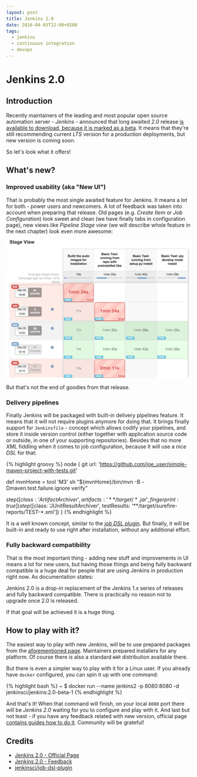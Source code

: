 ```yaml
---
layout: post
title: Jenkins 2.0
date: 2016-04-03T22:00+0200
tags:
  - jenkins
  - continuous integration
  - devops
---
```


# Jenkins 2.0

## Introduction

Recently maintainers of the leading and most popular open source automation server - *Jenkins* - announced that long awaited *2.0* release [is available to download, because it is marked as a beta](https://jenkins.io/2.0/). It means that they're still recommending current *LTS* version for a production deployments, but new version is coming soon.

So let's look what it offers!

## What's new?

### Improved usability (aka "New UI")

That is probably the most single awaited feature for Jenkins. It means a lot for both - power users and newcomers. A lot of feedback was taken into account when preparing that release. Old pages (e.g. *Create Item* or *Job Configuration*) look sweet and clean (we have finally tabs in configuration page), new views like *Pipeline Stage view* (we will describe whole feature in the next chapter) look even more awesome:

![Jenkins 2.0 - Pipeline Stage view](/assets/Jenkins2PipelineStageView.png)

But that's not the end of goodies from that release.

### Delivery pipelines

Finally Jenkins will be packaged with built-in delivery pipelines feature. It means that it will not require plugins anymore for doing that. It brings finally support for `Jenkinsfile` - concept which allows codify your pipelines, and store it inside version control (either together with application source code or outside, in one of your supporting repositories). Besides that no more *XML* fiddling when it comes to job configuration, because it will use a nice *DSL* for that:

{% highlight groovy %}
node {
  git url: 'https://github.com/joe_user/simple-maven-project-with-tests.git'

  def mvnHome = tool 'M3'
  sh "${mvnHome}/bin/mvn -B -Dmaven.test.failure.ignore verify"

  step([$class: 'ArtifactArchiver', artifacts: '**/target/*.jar', fingerprint: true])
  step([$class: 'JUnitResultArchiver', testResults: '**/target/surefire-reports/TEST-*.xml'])
}
{% endhighlight %}

It is a well known concept, similar to the [*job DSL* plugin](https://github.com/jenkinsci/job-dsl-plugin). But finally, it will be built-in and ready to use right after installation, without any additional effort.

### Fully backward compatibility

That is the most important thing - adding new stuff and improvements in UI means a lot for new users, but having those things and being fully backward compatible is a huge deal for people that are using Jenkins in production right now. As documentation states:

<quote class="citation">Jenkins 2.0 is a drop-in replacement of the Jenkins 1.x series of releases and fully backward compatible. There is practically no reason not to upgrade once 2.0 is released.</quote>

If that goal will be achieved it is a huge thing.

## How to play with it?

The easiest way to play with new Jenkins, will be to use prepared packages from the [aforementioned page](https://jenkins.io/2.0/). Maintainers prepared installers for any platform. Of course there is also a standard *`WAR`* distribution available there.

But there is even a simpler way to play with it for a Linux user. If you already have `docker` configured, you can spin it up with one command:

{% highlight bash %}
~ $ docker run --name jenkins2 -p 8080:8080 -d jenkinsci/jenkins:2.0-beta-1
{% endhighlight %}

And that's it! When that command will finish, on your local `8080` port there will be *Jenkins 2.0* waiting for you to configure and play with it.
And last but not least - if you have any feedback related with new version, official page [contains guides how to do it](https://jenkins.io/2.0/#feedback). Community will be grateful!

## Credits

- [Jenkins 2.0 - Official Page](https://jenkins.io/2.0/)
- [Jenkins 2.0 - Feedback](https://jenkins.io/2.0/#feedback)
- [jenkinsci/job-dsl-plugin](https://github.com/jenkinsci/job-dsl-plugin)
